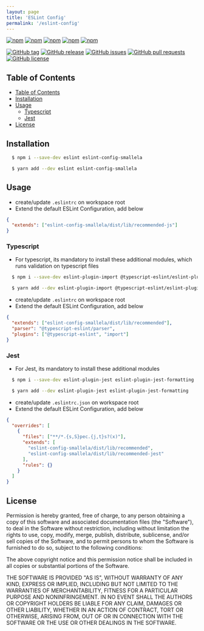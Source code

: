 ```yaml
---
layout: page
title: 'ESLint Config'
permalink: '/eslint-config'
---
```


[![npm](https://img.shields.io/npm/v/eslint-config-smallela.svg?style=plastic)](https://www.npmjs.com/package/eslint-config-smallela) [![npm](https://img.shields.io/npm/dw/eslint-config-smallela.svg?style=plastic)](https://www.npmjs.com/package/eslint-config-smallela) [![npm](https://img.shields.io/npm/dm/eslint-config-smallela.svg?style=plastic)](https://www.npmjs.com/package/eslint-config-smallela) [![npm](https://img.shields.io/npm/dy/eslint-config-smallela.svg?style=plastic)](https://www.npmjs.com/package/eslint-config-smallela) [![npm](https://img.shields.io/npm/dt/eslint-config-smallela.svg?style=plastic)](https://www.npmjs.com/package/eslint-config-smallela)

[![GitHub tag](https://img.shields.io/github/tag/sridharmallela/smallela-workspace.svg?style=plastic)](https://github.com/sridharmallela/smallela-workspace/tags) [![GitHub release](https://img.shields.io/github/release/sridharmallela/smallela-workspace.svg?style=plastic)](https://github.com/sridharmallela/smallela-workspace/releases) [![GitHub issues](https://img.shields.io/github/issues/sridharmallela/smallela-workspace.svg?style=plastic)](https://github.com/sridharmallela/smallela-workspace/issues) [![GitHub pull requests](https://img.shields.io/github/issues-pr/sridharmallela/smallela-workspace.svg?style=plastic)](https://github.com/sridharmallela/smallela-workspace/pulls) [![GitHub license](https://img.shields.io/badge/license-MIT-blue.svg?style=plastic)](https://raw.githubusercontent.com/sridharmallela/smallela-workspace/main/LICENSE)

## Table of Contents

<!-- TOC -->

- [Table of Contents](#table-of-contents)
- [Installation](#installation)
- [Usage](#usage)
  - [Typescript](#typescript)
  - [Jest](#jest)
- [License](#license)

<!-- /TOC -->

## Installation

```bash
  $ npm i --save-dev eslint eslint-config-smallela
```

```bash
  $ yarn add --dev eslint eslint-config-smallela
```

## Usage

- create/update `.eslintrc` on workspace root
- Extend the default ESLint Configuration, add below

```json
{
  "extends": ["eslint-config-smallela/dist/lib/recommended-js"]
}
```

### Typescript

- For typescript, its mandatory to install these additional modules, which runs validation on typescript files

```bash
  $ npm i --save-dev eslint-plugin-import @typescript-eslint/eslint-plugin @typescript-eslint/parser
```

```bash
  $ yarn add --dev eslint-plugin-import @typescript-eslint/eslint-plugin @typescript-eslint/parser
```

- create/update `.eslintrc` on workspace root
- Extend the default ESLint Configuration, add below

```json
{
  "extends": ["eslint-config-smallela/dist/lib/recommended"],
  "parser": "@typescript-eslint/parser",
  "plugins": ["@typescript-eslint", "import"]
}
```

### Jest

- For Jest, its mandatory to install these additional modules

```bash
  $ npm i --save-dev eslint-plugin-jest eslint-plugin-jest-formatting
```

```bash
  $ yarn add --dev eslint-plugin-jest eslint-plugin-jest-formatting
```

- create/update `.eslintrc.json` on workspace root
- Extend the default ESLint Configuration, add below

```json
{
  "overrides": [
    {
      "files": ["**/*.{s,S}pec.{j,t}s?(x)"],
      "extends": [
        "eslint-config-smallela/dist/lib/recommended",
        "eslint-config-smallela/dist/lib/recommended-jest"
      ],
      "rules": {}
    }
  ]
}
```

## License

Permission is hereby granted, free of charge, to any person obtaining a copy of this software and associated documentation files (the "Software"), to deal in the Software without restriction, including without limitation the rights to use, copy, modify, merge, publish, distribute, sublicense, and/or sell copies of the Software, and to permit persons to whom the Software is furnished to do so, subject to the following conditions:

The above copyright notice and this permission notice shall be included in all copies or substantial portions of the Software.

THE SOFTWARE IS PROVIDED "AS IS", WITHOUT WARRANTY OF ANY KIND, EXPRESS OR IMPLIED, INCLUDING BUT NOT LIMITED TO THE WARRANTIES OF MERCHANTABILITY, FITNESS FOR A PARTICULAR PURPOSE AND NONINFRINGEMENT. IN NO EVENT SHALL THE AUTHORS OR COPYRIGHT HOLDERS BE LIABLE FOR ANY CLAIM, DAMAGES OR OTHER LIABILITY, WHETHER IN AN ACTION OF CONTRACT, TORT OR OTHERWISE, ARISING FROM, OUT OF OR IN CONNECTION WITH THE SOFTWARE OR THE USE OR OTHER DEALINGS IN THE SOFTWARE.
